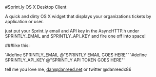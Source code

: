 #Sprint.ly OS X Desktop Client

A quick and dirty OS X widget that displays your organizations tickets by application or user.

just put your Sprint.ly email and API key in the AsyncHTTP.h under SPRINTLY_EMAIL and SPRINTLY_API_KEY and fire one off into space!

###like this:

'#define SPRINTLY_EMAIL @"SPRINTLY EMAIL GOES HERE"'
'#define SPRINTLY_API_KEY @"SPRINTLY API TOKEN GOES HERE"'

tell me you love me, dan@danreed.net or twitter @danreedx86